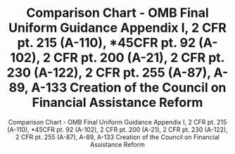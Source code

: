 ---
layout: resources-landing
title: "Comparison Chart - OMB Final Uniform Guidance Appendix I, 2 CFR pt. 215 (A-110), *45CFR pt. 92 (A-102), 2 CFR pt. 200 (A-21), 2 CFR pt. 230 (A-122), 2 CFR pt. 255 (A-87), A-89, A-133 Creation of the Council on Financial Assistance Reform"
subtitle: "Comparison Chart - OMB Final Uniform Guidance Appendix I, 2 CFR pt. 215 (A-110), *45CFR pt. 92 (A-102), 2 CFR pt. 200 (A-21), 2 CFR pt. 230 (A-122), 2 CFR pt. 255 (A-87), A-89, A-133 Creation of the Council on Financial Assistance Reform"
external_link: https://obamawhitehouse.archives.gov/sites/default/files/omb/fedreg/2013/uniform-guidance-definitions-text-comparison.pdf
filters: uniform-guidance-2-cfr-200 guidance omb 2013
fiscal_year: 2013
---